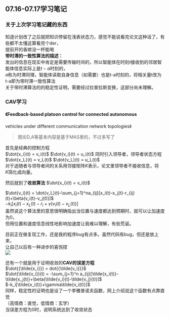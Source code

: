 ## 07.16-07.17学习笔记
### 关于上次学习笔记藏的东西
知道计划改了之后就把知识停留在浅表状态力，感觉不能说看完论文这种话了，有些都不太懂这算看完个der，  
提前开的香槟没一杯能喝  
**带时滞的一致性算法的描述：**  
发出的信息在现实中肯定是需要传输时间的，所以智能体在时刻$t$接收到的邻居智能体信息实际上是$t-a$时刻的，  
$a$称为时滞同理，智能体读取自身信息（如需要）也是t-a时刻的，将相关量t改为t-a即为带时滞一致性算法  
关于带时滞算法的的稳定性证明，需要经过拉普拉斯变换，这部分尚未理解。  

### CAV学习
#### 《Feedback-based platoon control for connected autonomous  
vehicles under different communication network topologies》  
>图论D,A等基本内容是基于MAS里的，不过多写了

首先是经典的控制方程  
$\dot{x_i}(t) = v_i(t)$
$\dot{v_i}(t) = u_i(t)$
同时引入领导者，领导者状态方程  
$\dot{x_L}(t) = v_L(t)$
$\dot{v_L}(t) = u_L(t)$  
对于追随者与领导者间的关系用邻接矩阵$K$表示，论文里领导者不接收信息，将  
$K$简化成向量。  

然后就到了**收敛算法**
$\dot{x_i}(t) = v_i(t)$  

$\dot{v_i}(t) = \dot{v_L}(t)-\sum_{j=1}^na_{ij}[x_i(t)-x_j(t)-r_{ij}(t)+\beta(v_i(t)-v_j(t))]$  
$-k_i[x_i(t)-x_L(t)-r_i+\gamma(v_i(t)-v_L(t))]$  
虽然说这个算法里的意思很明确指出当位置与速度都达到预期时，就可以让加速度为0，  
但用位置和速度信息线性地影响加速度让我难以理解，有些荒诞。  
  
目前正在做复现工作，还是我的程序bug有点多。虽然代码有bug，但还是放上来，  
让自己以后有一种进步的喜悦捏  
![](https://dingzhen-bucket.oss-cn-guangzhou.aliyuncs.com/Typoraimgs/微信图片_20220718115924.jpg)

还有一个就是用于证明收敛的**CAV的误差方程**  
$\dot{{\tilde{x_i}}} = dot{{\tilde{v_i}}}$    
$\dot{\tilde{v_i}}(t) = -\sum_{j=1}^n a_{ij}[\tilde{x_i(t)}-\tilde{x_j(t)}+\beta(\tilde{v_i}(t)-\tilde{v_j}(t))]$  
$-k_i[\tilde{x_i(t)}+\gamma\tilde{v_i(t)}]$  
同样，稳定性的证明也是设了一个李雅普诺夫函数，网上介绍说这个函数有点靠直觉    
（高情商：直觉，低情商：玄学）  
当误差方程为0时，说明系统达到了收敛状态
